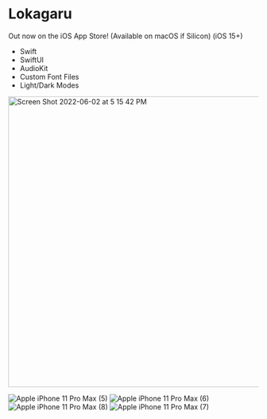 # Lokagaru
Out now on the iOS App Store! (Available on macOS if Silicon) (iOS 15+)

- Swift
- SwiftUI
- AudioKit
- Custom Font Files
- Light/Dark Modes


<img width="584" alt="Screen Shot 2022-06-02 at 5 15 42 PM" src="https://user-images.githubusercontent.com/85328038/171747478-649e6055-9d8d-45fa-bcfe-7f1602e3e71e.png">

![Apple iPhone 11 Pro Max (5)](https://user-images.githubusercontent.com/85328038/171747721-120a09c0-16ea-499f-9af8-beed6764e91b.png)
![Apple iPhone 11 Pro Max (6)](https://user-images.githubusercontent.com/85328038/171747728-a4b66e3b-aedd-475a-9f45-51fe9422742e.png)
![Apple iPhone 11 Pro Max (8)](https://user-images.githubusercontent.com/85328038/171747780-bce15695-6e7e-42a6-acc2-415443bbd327.png)
![Apple iPhone 11 Pro Max (7)](https://user-images.githubusercontent.com/85328038/171747784-861f3552-1959-48e7-8119-1faf141f9605.png)
